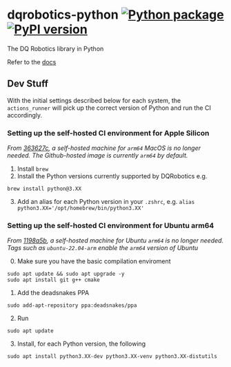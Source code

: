 # dqrobotics-python  [![Python package](https://github.com/dqrobotics/python/actions/workflows/python_package.yml/badge.svg)](https://github.com/dqrobotics/python/actions/workflows/python_package.yml) [![PyPI version](https://badge.fury.io/py/dqrobotics.svg)](https://badge.fury.io/py/dqrobotics) 
The DQ Robotics library in Python

Refer to the [docs](https://dqroboticsgithubio.readthedocs.io/en/latest/installation/python.html)


## Dev Stuff

With the initial settings described below for each system, the `actions_runner` will pick up the correct version of Python and run the CI accordingly. 

### Setting up the self-hosted CI environment for Apple Silicon

_From [363627c](https://github.com/dqrobotics/python/commit/363627cdbd3d9207cd22a9ad618f57af29f26bd0), a self-hosted machine for `arm64` MacOS is no longer needed. The Github-hosted image is currently `arm64` by default._

1. Install `brew`
2. Install the Python versions currently supported by DQRobotics e.g. 
```
brew install python@3.XX
```
3. Add an alias for each Python version in your `.zshrc`, e.g. `alias python3.XX='/opt/homebrew/bin/python3.XX'`


### Setting up the self-hosted CI environment for Ubuntu arm64

_From [1198a5b](https://github.com/dqrobotics/python/commit/1198a5bf703d0e5acbed426761804b642eb7dc9c), a self-hosted machine for Ubuntu `arm64` is no longer needed. Tags such as `ubuntu-22.04-arm` enable the `arm64` version of Ubuntu_

0. Make sure you have the basic compilation enviroment
```
sudo apt update && sudo apt upgrade -y
sudo apt install git g++ cmake
```

1. Add the deadsnakes PPA
```
sudo add-apt-repository ppa:deadsnakes/ppa
```
2. Run 
```
sudo apt update
```
3. Install, for each Python version, the following 
```
sudo apt install python3.XX-dev python3.XX-venv python3.XX-distutils
```
